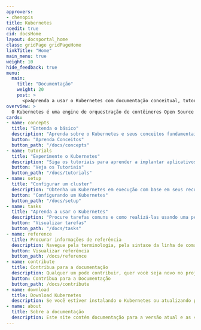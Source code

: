 ```yaml
---
approvers:
- chenopis
title: Kubernetes 
noedit: true
cid: docsHome
layout: docsportal_home
class: gridPage gridPageHome
linkTitle: "Home"
main_menu: true
weight: 10
hide_feedback: true
menu:
  main:
    title: "Documentação"
    weight: 20
    post: >
      <p>Aprenda a usar o Kubernetes com documentação conceitual, tutorial e de referência. Você também pode <a href="/editdocs/" data-auto-burger-exclude>ajudar a contribuir para a documentação</a>!</p>
overview: >
  O Kubernetes é uma engine de orquestração de contêineres Open Source utilizado para automatizar a implantação, dimensionamento e gerenciamento de aplicativos em contêiner. O projeto é hospedado por the Cloud Native Computing Foundation (<a href="https://www.cncf.io/about">CNCF</a>).
cards:
- name: concepts
  title: "Entenda o básico"
  description: "Aprenda sobre o Kubernetes e seus conceitos fundamentais."
  button: "Aprenda Conceitos"
  button_path: "/docs/concepts"
- name: tutorials
  title: "Experimente o Kubernetes"
  description: "Siga os tutoriais para aprender a implantar aplicativos no Kubernetes."
  button: "Veja os Tutoriais"
  button_path: "/docs/tutorials"
- name: setup
  title: "Configurar um cluster"
  description: "Obtenha um Kubernetes em execução com base em seus recursos e necessidades."
  button: "Configurando um Kubernetes"
  button_path: "/docs/setup"
- name: tasks
  title: "Aprenda a usar o Kubernetes"
  description: "Procure tarefas comuns e como realizá-las usando uma pequena seqüência de etapas."
  button: "Visualizar tarefas"
  button_path: "/docs/tasks"
- name: reference
  title: Procurar informações de referência
  description: Navegue pela terminologia, pela sintaxe da linha de comando, pelos tipos de recursos da API e pela documentação da ferramenta de configuração.
  button: Visualizar referência
  button_path: /docs/reference
- name: contribute
  title: Contribua para a documentação
  description: Qualquer um pode contribuir, quer você seja novo no projeto ou esteja há um bom tempo.
  button: Contribua para a Documentação
  button_path: /docs/contribute
- name: download
  title: Download Kubernetes
  description: Se você estiver instalando o Kubernetes ou atualizando para a versão mais recente, consulte as notas de versão atuais.
- name: about
  title: Sobre a documentação
  description: Este site contém documentação para a versão atual e as 4 versões anteriores do Kubernetes.
---
```

